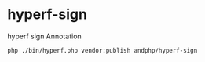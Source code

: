 # hyperf-sign
hyperf sign Annotation

```$xslt
php ./bin/hyperf.php vendor:publish andphp/hyperf-sign
```